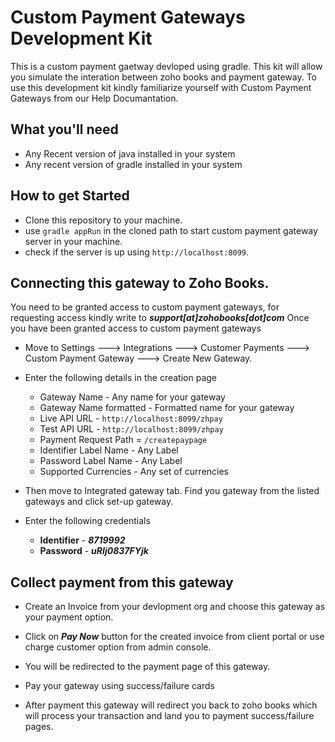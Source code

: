 # Custom Payment Gateways Development Kit

This is a custom payment gaetway devloped using gradle. This kit will allow you simulate the interation between zoho books and payment gateway. To use this development kit kindly familiarize yourself with Custom Payment Gateways from our Help Documantation.

## What you'll need

 - Any Recent version of java installed in your system
 - Any recent version of gradle installed in your system
 

## How to get Started

  - Clone this repository to your machine.
  - use `gradle appRun` in the cloned path to start custom payment gateway server in your machine.
  - check if the server is up using `http://localhost:8099`.
  
## Connecting this gateway to Zoho Books.

You need to be granted access to custom payment gateways, for requesting access kindly write to ***support[at]zohobooks[dot]com***
Once you have been granted access to custom payment gateways 

  - Move to  Settings ---> Integrations ---> Customer Payments ---> Custom Payment Gateway ---> Create New Gateway.
  
  - Enter the following details in the creation page
  
    - Gateway Name - Any name for your gateway
    - Gateway Name formatted - Formatted name for your gateway
    - Live API URL - `http://localhost:8099/zhpay`
    - Test API URL - `http://localhost:8099/zhpay`
    - Payment Request Path = `/createpaypage`
    - Identifier Label Name - Any Label
    - Password Label Name - Any Label
    - Supported Currencies - Any set of currencies
	
  - Then move to Integrated gateway tab. Find you gateway from the listed gateways and click set-up gateway.
  
  - Enter the following credentials
  
    - **Identifier** - ***8719992***
    - **Password** - ***uRIj0837FYjk***

## Collect payment from this gateway
    
  - Create an Invoice from your devlopment org and choose this gateway as your payment option.
  
  - Click on  ***Pay Now*** button for the created invoice from client portal or use charge customer option from admin console.
  
  - You will be redirected to the payment page of this gateway.
  
  - Pay your gateway using success/failure cards
  
  - After payment this gateway will redirect you back to zoho books which will process your transaction and land you to payment success/failure pages.
    
    
    

 
